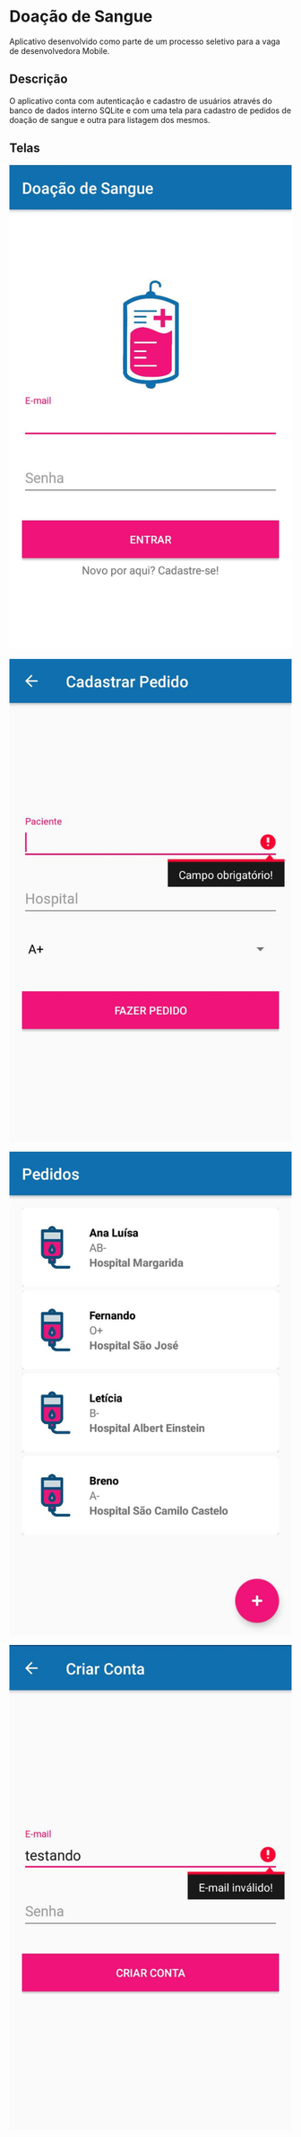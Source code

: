 # Doação de Sangue 

Aplicativo desenvolvido como parte de um processo seletivo para a vaga de desenvolvedora Mobile. 

## Descrição

O aplicativo conta com autenticação e cadastro de usuários através do banco de dados interno SQLite e com uma tela para cadastro de pedidos de doação de sangue e outra para listagem dos mesmos.

## Telas

![Login](/images/login.jpeg?raw=true "Tela de Login")

![Cadastro](/images/cadastro.jpeg?raw=true "Tela de Cadastro")

![Lista](/images/lista.jpeg?raw=true "Tela de Pedidos")

![Pedido](/images/novo_pedido.jpeg?raw=true "Tela de Cadastro de Pedido")
